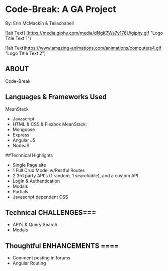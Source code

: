 # Code-Break: A GA Project
 By: Erin McMackin & Teilachanell

![alt Text] (https://media.giphy.com/media/dNgK7Ws7y176U/giphy.gif "Logo Title Text 1")

![alt Text]https://www.amazing-animations.com/animations/computers4.gif "Logo Title Text 2")

## ABOUT
Code-Break

## Languages & Frameworks Used
MeanStack
  * Javascript
  * HTML & CSS & Flexbox
MeanStack:
  * Mongoose
  * Express
  * Angular JS
  * NodeJS


##Technical Highlights
  * Single Page site
  * 1 Full Crud Model w/Restful Routes
  * 2 3rd party API's (1 random, 1 searchable), and a custom API.
  * LogIn & Authentication
  * Modals
  * Partials
  * Javascript dependent CSS



## Technical CHALLENGES===
  * API's & Query Search
  * Modals

## Thoughtful ENHANCEMENTS ====
  * Comment posting in forums
  * Angular Routing

